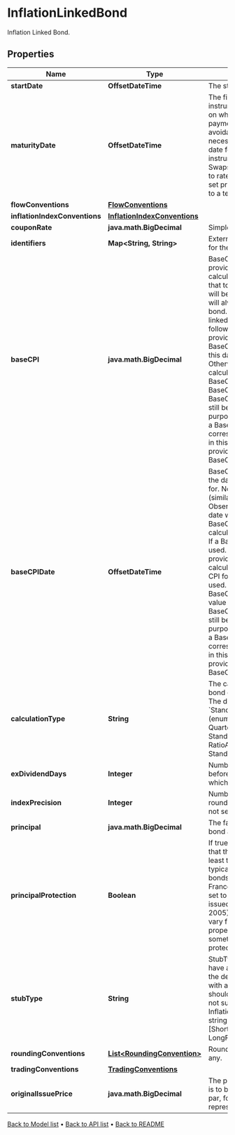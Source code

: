 

# InflationLinkedBond

Inflation Linked Bond.

## Properties

| Name | Type | Description | Notes |
|------------ | ------------- | ------------- | -------------|
|**startDate** | **OffsetDateTime** | The start date of the bond. |  |
|**maturityDate** | **OffsetDateTime** | The final maturity date of the instrument. This means the last date on which the instruments makes a payment of any amount.  For the avoidance of doubt, that is not necessarily prior to its last sensitivity date for the purposes of risk; e.g. instruments such as  Constant Maturity Swaps (CMS) often have sensitivities to rates that may well be observed or set prior to the maturity date, but refer to a termination date beyond it. |  |
|**flowConventions** | [**FlowConventions**](FlowConventions.md) |  |  |
|**inflationIndexConventions** | [**InflationIndexConventions**](InflationIndexConventions.md) |  |  |
|**couponRate** | **java.math.BigDecimal** | Simple coupon rate. |  |
|**identifiers** | **Map&lt;String, String&gt;** | External market codes and identifiers for the bond, e.g. ISIN. |  [optional] |
|**baseCPI** | **java.math.BigDecimal** | BaseCPI value. This is optional, if not provided the BaseCPI value will be calculated from the BaseCPIDate,  if that too is not present the StartDate will be used.     If provided then this value will always set the BaseCPI on this bond.     The BaseCPI of an inflation linked bond is calculated using the following logic:  - If a BaseCPI value is provided, this is used.  - Otherwise, if BaseCPIDate is provided, the CPI for this date is calculated and used.  - Otherwise, the CPI for the StartDate is calculated and used.     Note that if both BaseCPI and BaseCPIDate are set, the BaseCPI value will be used and the BaseCPIDate  will be ignored but can still be added for informative purposes.     Some bonds are issued with a BaseCPI date that does not correspond to the StartDate CPI value, in this  case the value should be provided here or with the BaseCPIDate. |  [optional] |
|**baseCPIDate** | **OffsetDateTime** | BaseCPIDate. This is optional. Gives the date that the BaseCPI is calculated for.     Note this is an un-lagged date (similar to StartDate) so the Bond ObservationLag will  be applied to this date when calculating the CPI.     The BaseCPI of an inflation linked bond is calculated using the following logic:  - If a BaseCPI value is provided, this is used.  - Otherwise, if BaseCPIDate is provided, the CPI for this date is calculated and used.  - Otherwise, the CPI for the StartDate is calculated and used.     Note that if both BaseCPI and BaseCPIDate are set, the BaseCPI value will be used and the BaseCPIDate  will be ignored but can still be added for informative purposes.     Some bonds are issued with a BaseCPI date that does not correspond to the StartDate CPI value, in this  case the value should be provided here or with the actual BaseCPI. |  [optional] |
|**calculationType** | **String** | The calculation type applied to the bond coupon and principal amount.  The default CalculationType is &#x60;Standard&#x60;.    Supported string (enumeration) values are: [Standard, Quarterly, Ratio, Brazil, StandardAccruedOnly, RatioAccruedOnly, StandardWithCappedAccruedInterest]. |  [optional] |
|**exDividendDays** | **Integer** | Number of Good Business Days before the next coupon payment, in which the bond goes ex-dividend. |  [optional] |
|**indexPrecision** | **Integer** | Number of decimal places used to round IndexRatio. This defaults to 5 if not set. |  [optional] |
|**principal** | **java.math.BigDecimal** | The face-value or principal for the bond at outset. |  |
|**principalProtection** | **Boolean** | If true then the principal is protected in that the redemption amount will be at least the face value (Principal).  This is typically set to true for inflation linked bonds issued by the United States and France (for example).  This is typically set to false for inflation linked bonds issued by the United Kingdom (post 2005).  For other sovereigns this can vary from issue to issue.  If not set this property defaults to true.  This is sometimes referred to as Deflation protection or an inflation floor of 0%. |  [optional] |
|**stubType** | **String** | StubType. Most Inflation linked bonds have a ShortFront stub type so this is the default, however in some cases  with a long front stub LongFront should be selected.  StubType Both is not supported for InflationLinkedBonds.    Supported string (enumeration) values are: [ShortFront, ShortBack, LongBack, LongFront, Both]. |  [optional] |
|**roundingConventions** | [**List&lt;RoundingConvention&gt;**](RoundingConvention.md) | Rounding conventions for analytics, if any. |  [optional] |
|**tradingConventions** | [**TradingConventions**](TradingConventions.md) |  |  [optional] |
|**originalIssuePrice** | **java.math.BigDecimal** | The price the bond was issued at. This is to be entered as a percentage of par, for example a value of 98.5 would represent 98.5%. |  [optional] |



[Back to Model list](../README.md#documentation-for-models) &#8226; [Back to API list](../README.md#documentation-for-api-endpoints) &#8226; [Back to README](../README.md)


